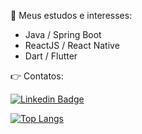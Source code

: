 <!--a href="https://imgur.com/7SBusA8"><img src="https://i.imgur.com/7SBusA8.jpg" title="source: imgur.com" /></a-->

:dart: Meus estudos e interesses:
- Java / Spring Boot
- ReactJS / React Native
- Dart / Flutter

<!--:bulb: Curiosidades: -->

👉 Contatos:

[![Linkedin Badge](https://img.shields.io/badge/-LinkedIn-blue?style=for-the-badge&logo=Linkedin&logoColor=white&link=https://www.linkedin.com/in/tgfarias)](https://www.linkedin.com/in/tgfarias)

[![Top Langs](https://github-readme-stats.vercel.app/api/top-langs/?username=eliasnepo&layout=compact&theme=radical&bg_color=30,0d0d0d,191919&title_color=fff&text_color=fff&icon_color=79ff97)](https://github.com/eliasnepo/github-readme-stats)
